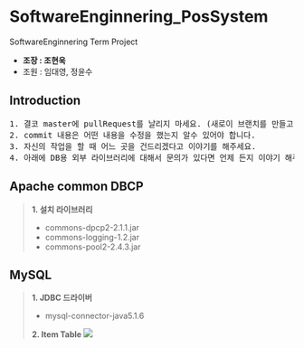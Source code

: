 # SoftwareEnginnering_PosSystem
SoftwareEnginnering Term Project
* **조장 : 조현욱**
* 조원 : 임대영, 정윤수

## Introduction
<pre>1. 결코 master에 pullRequest를 날리지 마세요. (새로이 브랜치를 만들고 작업을 할것)
2. commit 내용은 어떤 내용을 수정을 했는지 알수 있어야 합니다.
3. 자신의 작업을 할 때 어느 곳을 건드리겠다고 이야기를 해주세요.
4. 아래에 DB용 외부 라이브러리에 대해서 문의가 있다면 언제 든지 이야기 해주세요. (전 거의 일어나 있으니......)</pre>
## Apache common DBCP
>**1. 설치 라이브러리** 
>   * commons-dpcp2-2.1.1.jar<br>
>   * commons-logging-1.2.jar<br>
>   * commons-pool2-2.4.3.jar<br> 

## MySQL
> **1. JDBC 드라이버**
>   * mysql-connector-java5.1.6
>
> **2. Item Table**
> ![](./img1.png)